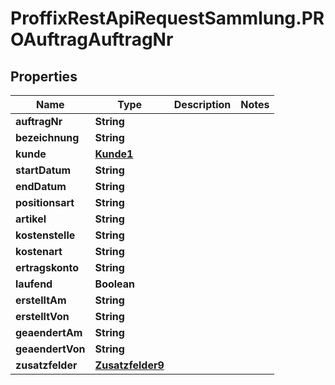 # ProffixRestApiRequestSammlung.PROAuftragAuftragNr

## Properties
Name | Type | Description | Notes
------------ | ------------- | ------------- | -------------
**auftragNr** | **String** |  | 
**bezeichnung** | **String** |  | 
**kunde** | [**Kunde1**](Kunde1.md) |  | 
**startDatum** | **String** |  | 
**endDatum** | **String** |  | 
**positionsart** | **String** |  | 
**artikel** | **String** |  | 
**kostenstelle** | **String** |  | 
**kostenart** | **String** |  | 
**ertragskonto** | **String** |  | 
**laufend** | **Boolean** |  | 
**erstelltAm** | **String** |  | 
**erstelltVon** | **String** |  | 
**geaendertAm** | **String** |  | 
**geaendertVon** | **String** |  | 
**zusatzfelder** | [**Zusatzfelder9**](Zusatzfelder9.md) |  | 


